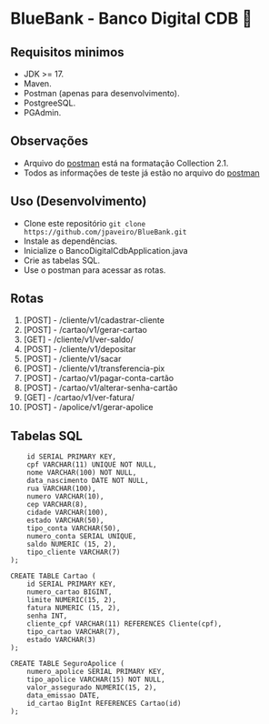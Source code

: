 # BlueBank - Banco Digital CDB 🏦

## Requisitos minimos
- JDK >= 17.
- Maven.
- Postman (apenas para desenvolvimento).
- PostgreeSQL.
- PGAdmin.

## Observações
- Arquivo do [postman](./postman.json) está na formatação Collection 2.1.
- Todos as informações de teste já estão no arquivo do [postman](./postman.json)

## Uso (Desenvolvimento)
- Clone este repositório ```git clone https://github.com/jpaveiro/BlueBank.git```
- Instale as dependências.
- Inicialize o BancoDigitalCdbApplication.java
- Crie as tabelas SQL.
- Use o postman para acessar as rotas.

## Rotas
1. [POST] - /cliente/v1/cadastrar-cliente
1. [POST] - /cartao/v1/gerar-cartao
1. [GET] - /cliente/v1/ver-saldo/
1. [POST] - /cliente/v1/depositar
1. [POST] - /cliente/v1/sacar
1. [POST] - /cliente/v1/transferencia-pix
1. [POST] - /cartao/v1/pagar-conta-cartão
1. [POST] - /cartao/v1/alterar-senha-cartão
1. [GET] - /cartao/v1/ver-fatura/
1. [POST] - /apolice/v1/gerar-apolice

## Tabelas SQL
```CREATE TABLE Cliente (
	id SERIAL PRIMARY KEY,
	cpf VARCHAR(11) UNIQUE NOT NULL,
	nome VARCHAR(100) NOT NULL,
	data_nascimento DATE NOT NULL,
	rua VARCHAR(100),
	numero VARCHAR(10),
	cep VARCHAR(8),
	cidade VARCHAR(100),
	estado VARCHAR(50),
	tipo_conta VARCHAR(50),
	numero_conta SERIAL UNIQUE,
	saldo NUMERIC (15, 2),
	tipo_cliente VARCHAR(7)
);

CREATE TABLE Cartao (
	id SERIAL PRIMARY KEY,
	numero_cartao BIGINT,
	limite NUMERIC(15, 2),
	fatura NUMERIC (15, 2),
	senha INT,
	cliente_cpf VARCHAR(11) REFERENCES Cliente(cpf),
	tipo_cartao VARCHAR(7),
	estado VARCHAR(3)
);

CREATE TABLE SeguroApolice (
    numero_apolice SERIAL PRIMARY KEY,
	tipo_apolice VARCHAR(15) NOT NULL,
	valor_assegurado NUMERIC(15, 2),
	data_emissao DATE,
	id_cartao BigInt REFERENCES Cartao(id)
);
